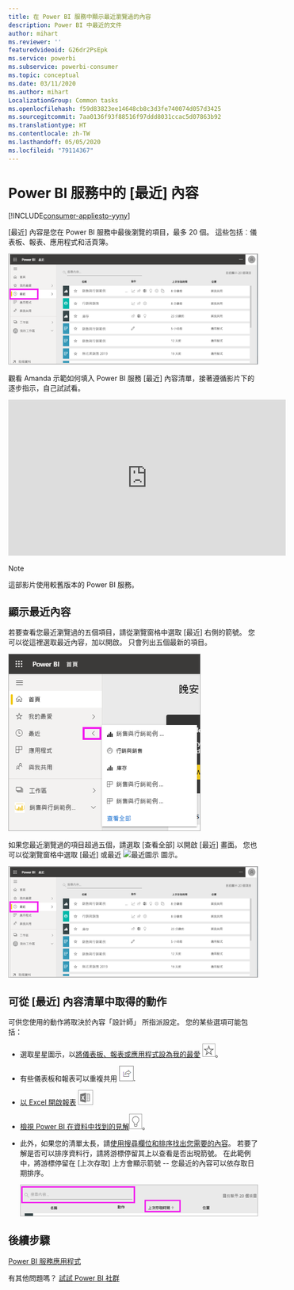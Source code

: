 ```yaml
---
title: 在 Power BI 服務中顯示最近瀏覽過的內容
description: Power BI 中最近的文件
author: mihart
ms.reviewer: ''
featuredvideoid: G26dr2PsEpk
ms.service: powerbi
ms.subservice: powerbi-consumer
ms.topic: conceptual
ms.date: 03/11/2020
ms.author: mihart
LocalizationGroup: Common tasks
ms.openlocfilehash: f59d83823ee14648cb8c3d3fe740074d057d3425
ms.sourcegitcommit: 7aa0136f93f88516f97ddd8031ccac5d07863b92
ms.translationtype: HT
ms.contentlocale: zh-TW
ms.lasthandoff: 05/05/2020
ms.locfileid: "79114367"
---
```

# <a name="recent-content-in-the-power-bi-service"></a>Power BI 服務中的 [最近]  內容

[!INCLUDE[consumer-appliesto-yyny](../includes/consumer-appliesto-yyny.md)]

[最近] 內容是您在 Power BI 服務中最後瀏覽的項目，最多 20 個。  這些包括︰儀表板、報表、應用程式和活頁簿。

![最近內容視窗](./media/end-user-recent/power-bi-recent.png)

觀看 Amanda 示範如何填入 Power BI 服務 [最近]  內容清單，接著遵循影片下的逐步指示，自己試試看。

<iframe width="560" height="315" src="https://www.youtube.com/embed/G26dr2PsEpk" frameborder="0" allowfullscreen></iframe>

> [!NOTE]
> 這部影片使用較舊版本的 Power BI 服務。

## <a name="display-recent-content"></a>顯示最近內容
若要查看您最近瀏覽過的五個項目，請從瀏覽窗格中選取 [最近]  右側的箭號。  您可以從這裡選取最近內容，加以開啟。 只會列出五個最新的項目。

![最近內容飛出視窗](./media/end-user-recent/power-bi-recent-flyout.png)

如果您最近瀏覽過的項目超過五個，請選取 [查看全部]  以開啟 [最近] 畫面。 您也可以從瀏覽窗格中選取 [最近]  或最近 ![最近圖示](./media/end-user-recent/power-bi-icon.png) 圖示。

![顯示所有最近內容](./media/end-user-recent/power-bi-recent.png)

## <a name="actions-available-from-the-recent-content-list"></a>可從 [最近]  內容清單中取得的動作
可供您使用的動作將取決於內容「設計師」  所指派設定。 您的某些選項可能包括：
* 選取星星圖示，以[將儀表板、報表或應用程式設為我的最愛](end-user-favorite.md) ![星號圖示](./media/end-user-shared-with-me/power-bi-star-icon.png)。
* 有些儀表板和報表可以重複共用  ![共用圖示](./media/end-user-shared-with-me/power-bi-share-icon-new.png).
* [以 Excel 開啟報表](end-user-export.md) ![匯出至 Excel 圖示](./media/end-user-shared-with-me/power-bi-excel.png) 
* [檢視 Power BI 在資料中找到的見解](end-user-insights.md)![見解圖示](./media/end-user-shared-with-me/power-bi-insights.png)。
* 此外，如果您的清單太長，請[使用搜尋欄位和排序找出您需要的內容](end-user-search-sort.md)。 若要了解是否可以排序資料行，請將游標停留其上以查看是否出現箭號。 在此範例中，將游標停留在 [上次存取]  上方會顯示箭號 -- 您最近的內容可以依存取日期排序。 

    ![排序所有最近內容](./media/end-user-recent/power-bi-recent-sort.png)


## <a name="next-steps"></a>後續步驟
[Power BI 服務應用程式](end-user-apps.md)

有其他問題嗎？ [試試 Power BI 社群](https://community.powerbi.com/)

